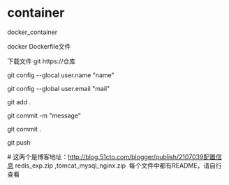 # container
docker_container

docker Dockerfile文件

下载文件
git https://仓库

git config --glocal user.name "name"

git config --global user.email "mail"

git add .

git commit -m "message"

git commit .

git push 

\# 这两个是博客地址：http://blog.51cto.com/blogger/publish/2107039配置信息
  redis_exp.zip	,tomcat_mysql_nginx.zip
  每个文件中都有README，请自行查看
